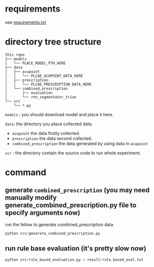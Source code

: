 # requirements

see [requirements.txt](./src/requirements.txt)

# directory tree structure

```shell
this repo
├── models
│   └── PLACE_MODEL_PTH_HERE
├── data
│   ├── acupoint
│   │   └── PLCAE_ACUPOINT_DATA_HERE
│   ├── prescription
│   │   └── PLCAE_PRESCRIPTION_DATA_HERE
│   └── combined_prescription
│       ├── evaluation
│       └── rnn_segmentator_trian
└── src
    └── *.py
```

`models` : you should download model and place it here.

`data`: the directory you place collected data.
- `acupoint` the data firstly collected.
- `prescription` the data second collected.
- `combined_prescription` the data generated by using data in `acupoint`

`scr` : the directory contain the source code to run whole experiment.

# command

## generate `combined_prescription` (you may need manually modify generate_combined_prescription.py file to specify arguments now)

run the fellow to generate combined_prescription data
```python
python src/generate_combined_prescription.py
```
## run rule base evaluation (it's pretty slow now)
```python
python src/rule_based_evaluation.py > result/rule_based_eval.txt
```
